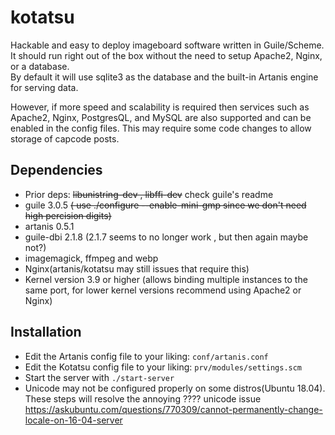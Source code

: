 # kotatsu

Hackable and easy to deploy imageboard software written in Guile/Scheme.  
It should run right out of the box without the need to setup Apache2, Nginx, or a database.  
By default it will use sqlite3 as the database and the built-in Artanis engine for serving data.  

However, if more speed and scalability is required then services such as Apache2, Nginx, PostgresQL, and MySQL are also supported and can be enabled in the config files. This may require some code changes to allow storage of capcode posts.

## Dependencies
* Prior deps: ~~libunistring-dev , libffi-dev~~ check guile's readme
* guile 3.0.5 ~~( use ./configure --enable-mini-gmp since we don't need high percision digits)~~
* artanis 0.5.1
* guile-dbi 2.1.8 (2.1.7 seems to no longer work , but then again maybe not?)
* imagemagick, ffmpeg and webp
* Nginx(artanis/kotatsu may still issues that require this)
* Kernel version 3.9 or higher (allows binding multiple instances to the same port, for lower kernel versions recommend using Apache2 or Nginx)

## Installation

* Edit the Artanis config file to your liking: `conf/artanis.conf`
* Edit the Kotatsu config file to your liking: `prv/modules/settings.scm`
* Start the server with `./start-server`
* Unicode may not be configured properly on some distros(Ubuntu 18.04). These steps will resolve the annoying ???? unicode issue https://askubuntu.com/questions/770309/cannot-permanently-change-locale-on-16-04-server
